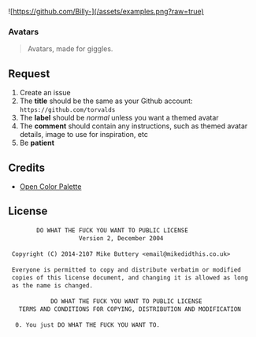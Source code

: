 ![https://github.com/Billy-](/assets/examples.png?raw=true)

### Avatars

> Avatars, made for giggles.

## Request

1. Create an issue
2. The **title** should be the same as your Github account: `https://github.com/torvalds`
3. The **label** should be *normal* unless you want a themed avatar
4. The **comment** should contain any instructions, such as themed avatar details, image to use for inspiration, etc
5. Be **patient**

## Credits

* [Open Color Palette](https://yeun.github.io/open-color/)

## License

```
        DO WHAT THE FUCK YOU WANT TO PUBLIC LICENSE
                    Version 2, December 2004

 Copyright (C) 2014-2107 Mike Buttery <email@mikedidthis.co.uk>

 Everyone is permitted to copy and distribute verbatim or modified
 copies of this license document, and changing it is allowed as long
 as the name is changed.

            DO WHAT THE FUCK YOU WANT TO PUBLIC LICENSE
   TERMS AND CONDITIONS FOR COPYING, DISTRIBUTION AND MODIFICATION

  0. You just DO WHAT THE FUCK YOU WANT TO.
 ```